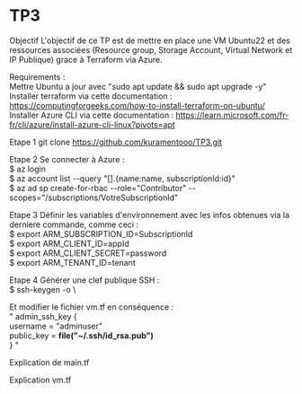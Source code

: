 # TP3
Objectif
L'objectif de ce TP est de mettre en place une VM Ubuntu22 et des ressources associées (Resource group, Storage Account, Virtual Network et IP Publique) grace à Terraform via Azure.

Requirements :\
Mettre Ubuntu a jour avec "sudo apt update && sudo apt upgrade -y" \
Installer terraform via cette documentation : https://computingforgeeks.com/how-to-install-terraform-on-ubuntu/ \
Installer Azure CLI via cette documentation : https://learn.microsoft.com/fr-fr/cli/azure/install-azure-cli-linux?pivots=apt

Etape 1
git clone https://github.com/kuramentooo/TP3.git

Etape 2
Se connecter à Azure : \
$ az login \
$ az account list --query "[].{name:name, subscriptionId:id}" \
$ az ad sp create-for-rbac --role="Contributor" --scopes="/subscriptions/VotreSubscriptionId" 

Etape 3
Définir les variables d'environnement avec les infos obtenues via la derniere commande, comme ceci : \
$ export ARM_SUBSCRIPTION_ID=SubscriptionId  \
$ export ARM_CLIENT_ID=appId \
$ export ARM_CLIENT_SECRET=password \
$ export ARM_TENANT_ID=tenant

Etape 4
Générer une clef publique SSH : \
$ ssh-keygen -o \

Et modifier le fichier vm.tf en conséquence :  \
 " admin_ssh_key { \
    username   = "adminuser" \
    public_key = **file("~/.ssh/id_rsa.pub")** \
  } "


Explication de main.tf 


Explication vm.tf
